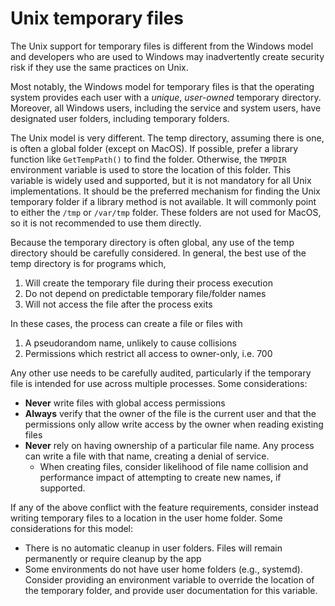 
# Unix temporary files

The Unix support for temporary files is different from the Windows model and developers who
are used to Windows may inadvertently create security risk if they use the same practices on Unix.

Most notably, the Windows model for temporary files is that the operating system provides each user with a *unique*, *user-owned* temporary directory.
Moreover, all Windows users, including the service and system users, have designated user folders, including temporary folders.

The Unix model is very different. The temp directory, assuming there is one, is often a global folder (except on MacOS).
If possible, prefer a library function like `GetTempPath()` to find the folder. Otherwise,
the `TMPDIR` environment variable is used to store the location of this folder. This variable is
widely used and supported, but it is not mandatory for all Unix implementations. It should be the preferred
mechanism for finding the Unix temporary folder if a library method is not available. It will commonly
point to either the `/tmp` or `/var/tmp` folder. These folders are not used for MacOS, so it is not recommended
to use them directly.

Because the temporary directory is often global, any use of the temp directory should be carefully
considered. In general, the best use of the temp directory is for programs which,

1. Will create the temporary file during their process execution
1. Do not depend on predictable temporary file/folder names
1. Will not access the file after the process exits

In these cases, the process can create a file or files with
  1. A pseudorandom name, unlikely to cause collisions
  1. Permissions which restrict all access to owner-only, i.e. 700

Any other use needs to be carefully audited, particularly if the temporary file is intended for use across
multiple processes. Some considerations:

- **Never** write files with global access permissions
- **Always** verify that the owner of the file is the current user and that the permissions
  only allow write access by the owner when reading existing files
- **Never** rely on having ownership of a particular file name. Any process can write a file with that name,
  creating a denial of service.
  - When creating files, consider likelihood of file name collision and performance impact of attempting
    to create new names, if supported.

 If any of the above conflict with the feature requirements, consider instead writing temporary files to a
 location in the user home folder. Some considerations for this model:

 - There is no automatic cleanup in user folders. Files will remain permanently or require cleanup by the app
 - Some environments do not have user home folders (e.g., systemd). Consider providing an environment variable
   to override the location of the temporary folder, and provide user documentation for this variable.

